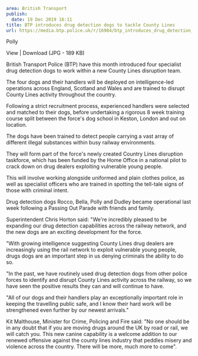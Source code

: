 ```yaml
area: British Transport
publish:
  date: 19 Dec 2019 16:11
title: BTP introduces drug detection dogs to tackle County Lines
url: https://media.btp.police.uk/r/16984/btp_introduces_drug_detection_dogs_to_tackle_coun
```

Polly

View | Download (JPG - 189 KB)

British Transport Police (BTP) have this month introduced four specialist drug detection dogs to work within a new County Lines disruption team.

The four dogs and their handlers will be deployed on intelligence-led operations across England, Scotland and Wales and are trained to disrupt County Lines activity throughout the country.

Following a strict recruitment process, experienced handlers were selected and matched to their dogs, before undertaking a rigorous 8 week training course split between the force's dog school in Keston, London and out on location.

The dogs have been trained to detect people carrying a vast array of different illegal substances within busy railway environments.

They will form part of the force's newly created Country Lines disruption taskforce, which has been funded by the Home Office in a national pilot to crack down on drug dealers exploiting vulnerable young people.

This will involve working alongside uniformed and plain clothes police, as well as specialist officers who are trained in spotting the tell-tale signs of those with criminal intent.

Drug detection dogs Rocco, Bella, Polly and Dudley became operational last week following a Passing Out Parade with friends and family.

Superintendent Chris Horton said: "We're incredibly pleased to be expanding our drug detection capabilities across the railway network, and the new dogs are an exciting development for the force.

"With growing intelligence suggesting County Lines drug dealers are increasingly using the rail network to exploit vulnerable young people, drugs dogs are an important step in us denying criminals the ability to do so.

"In the past, we have routinely used drug detection dogs from other police forces to identify and disrupt County Lines activity across the railway, so we have seen the positive results they can and will continue to have.

"All of our dogs and their handlers play an exceptionally important role in keeping the travelling public safe, and I know their hard work will be strengthened even further by our newest arrivals."

Kit Malthouse, Minister for Crime, Policing and Fire said: "No one should be in any doubt that if you are moving drugs around the UK by road or rail, we will catch you. This new canine capability is a welcome addition to our renewed offensive against the county lines industry that peddles misery and violence across the country. There will be more, much more to come".
